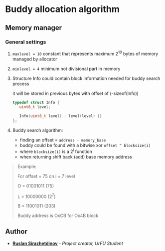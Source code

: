 # Buddy allocation algorithm
## Memory manager

### General settings
1) `maxlevel = 10` constant that represents maximum 2<sup>10</sup> bytes of memory managed by allocator
1) `minlevel = 4` minimum not divisional part in memory

1) Structure Info could contain block information needed for buddy search process

    it will be stored in previous bytes with offset of (-sizeof(Info))
    ```c++
    typedef struct Info {
       uint8_t level;

       Info(uint8_t level) : level(level) {}
    };
    ```
1) Buddy search algorithm: 
    * finding an offset = `address - memory_base`
    * buddy could be found with a bitwise xor `offset ^ blocksize(i)`
    * where `blocksize(i)` is a 2<sup>i</sup> function
    * when returning shift back (add) base memory address
    
> Example:
>
> For offset = 75 on i = 7 level
>
> O = 01001011 (75)
>
> L = 10000000 (2<sup>7</sup>)
>
> B = 11001011 (203)
>
> Buddy address is OxCB for Ox4B block

## Author

* **[Ruslan Sirazhetdinov](https://github.com/irusland)** - *Project creator, UrFU Student*